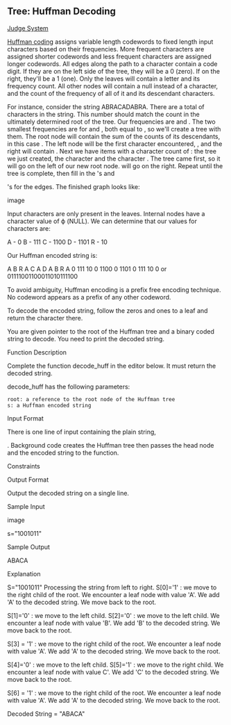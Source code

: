 ## Tree: Huffman Decoding

[Judge System](https://www.hackerrank.com/challenges/tree-huffman-decoding/problem?h_r=internal-search)

[Huffman coding](https://en.wikipedia.org/wiki/Huffman_coding) assigns variable length codewords to fixed length input characters based on their frequencies. More frequent characters are assigned shorter codewords and less frequent characters are assigned longer codewords. All edges along the path to a character contain a code digit. If they are on the left side of the tree, they will be a 0 (zero). If on the right, they'll be a 1 (one). Only the leaves will contain a letter and its frequency count. All other nodes will contain a null instead of a character, and the count of the frequency of all of it and its descendant characters.

For instance, consider the string ABRACADABRA. There are a total of
characters in the string. This number should match the count in the ultimately determined root of the tree. Our frequencies are and . The two smallest frequencies are for and , both equal to , so we'll create a tree with them. The root node will contain the sum of the counts of its descendants, in this case . The left node will be the first character encountered, , and the right will contain . Next we have items with a character count of : the tree we just created, the character and the character . The tree came first, so it will go on the left of our new root node. will go on the right. Repeat until the tree is complete, then fill in the 's and

's for the edges. The finished graph looks like:

image

Input characters are only present in the leaves. Internal nodes have a character value of ϕ (NULL). We can determine that our values for characters are:

A - 0
B - 111
C - 1100
D - 1101
R - 10

Our Huffman encoded string is:

A B    R  A C     A D     A B    R  A
0 111 10 0 1100 0 1101 0 111 10 0
or
01111001100011010111100

To avoid ambiguity, Huffman encoding is a prefix free encoding technique. No codeword appears as a prefix of any other codeword.

To decode the encoded string, follow the zeros and ones to a leaf and return the character there.

You are given pointer to the root of the Huffman tree and a binary coded string to decode. You need to print the decoded string.

Function Description

Complete the function decode_huff in the editor below. It must return the decoded string.

decode_huff has the following parameters:

    root: a reference to the root node of the Huffman tree
    s: a Huffman encoded string

Input Format

There is one line of input containing the plain string,

. Background code creates the Huffman tree then passes the head node and the encoded string to the function.

Constraints

Output Format

Output the decoded string on a single line.

Sample Input

image

s="1001011"

Sample Output

ABACA

Explanation

S="1001011"
Processing the string from left to right.
S[0]='1' : we move to the right child of the root. We encounter a leaf node with value 'A'. We add 'A' to the decoded string.
We move back to the root.

S[1]='0' : we move to the left child. 
S[2]='0' : we move to the left child. We encounter a leaf node with value 'B'. We add 'B' to the decoded string.
We move back to the root.

S[3] = '1' : we move to the right child of the root. We encounter a leaf node with value 'A'. We add 'A' to the decoded string.
We move back to the root.

S[4]='0' : we move to the left child. 
S[5]='1' : we move to the right child. We encounter a leaf node with value C'. We add 'C' to the decoded string.
We move back to the root.

 S[6] = '1' : we move to the right child of the root. We encounter a leaf node with value 'A'. We add 'A' to the decoded string.
We move back to the root.

Decoded String = "ABACA"
